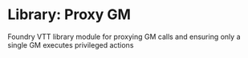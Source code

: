 # Library: Proxy GM
Foundry VTT library module for proxying GM calls and ensuring only a single GM executes privileged actions
